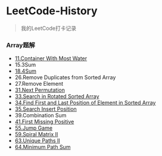 # LeetCode-History
> 我的LeetCode打卡记录

### Array题解
* [11.Container With Most Water](https://www.sangyx.cn/archives/825)
* 15.3Sum
* [18.4Sum](https://www.sangyx.cn/archives/836)
* 26.Remove Duplicates from Sorted Array
* 27.Remove Element
* [31.Next Permutation](https://www.sangyx.cn/archives/913)
* [33.Search in Rotated Sorted Array](https://www.sangyx.cn/archives/947)
* [34.Find First and Last Position of Element in Sorted Array](https://www.sangyx.cn/archives/951)
* [35.Search Insert Position](https://www.sangyx.cn/archives/823)
* 39.Combination Sum
* [41.First Missing Positive](https://www.sangyx.cn/archives/840)
* [55.Jump Game](https://www.sangyx.cn/archives/871)
* [59.Spiral Matrix II](https://www.sangyx.cn/archives/876)
* [63.Unique Paths II](https://www.sangyx.cn/archives/878)
* [64.Minimum Path Sum](https://www.sangyx.cn/archives/884)